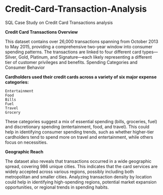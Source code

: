 # Credit-Card-Transaction-Analysis
SQL Case Study on Credit Card Transactions analysis


<b>Credit Card Transactions Overview</B>

This dataset contains over 26,000 transactions spanning from October 2013 to May 2015, providing a comprehensive two-year window into consumer spending patterns. The transactions are linked to four different card types—Silver, Gold, Platinum, and Signature—each likely representing a different tier of customer privileges and benefits.
Spending Categories and Consumer Behavior

<b>Cardholders used their credit cards across a variety of six major expense categories:</b>

    Entertainment
    Food
    Bills
    Fuel
    Travel
    Grocery

These categories suggest a mix of essential spending (bills, groceries, fuel) and discretionary spending (entertainment, food, and travel). This could help in identifying consumer spending trends, such as whether higher-tier cardholders tend to spend more on travel and entertainment, while others focus on necessities.

<b>Geographic Reach</b>

The dataset also reveals that transactions occurred in a wide geographic spread, covering 986 unique cities. This indicates that the card services are widely accepted across various regions, possibly including both metropolitan and smaller cities. Analyzing transaction density by location could help in identifying high-spending regions, potential market expansion opportunities, or regional trends in spending habits.
